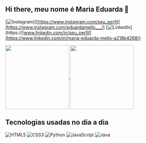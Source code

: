## Hi there, meu nome é Maria Eduarda 👋

[![Instagram](https://img.shields.io/badge/Instagram-E4405F?style=for-the-badge&logo=instagram&logoColor=white)]([https://www.instagram.com/seu_perfil](https://www.instagram.com/eduardamello___/)
[![LinkedIn](https://img.shields.io/badge/LinkedIn-0077B5?style=for-the-badge&logo=linkedin&logoColor=white)](https://[www.linkedin.com/in/seu_perfil](https://www.linkedin.com/in/maria-eduarda-mello-a218b4268/)


<a href="https://github.com/maria-eduardamello/github-readme-stats">
  <img height=200 align="center" src="https://github-readme-stats.vercel.app/api?username=maria-eduardamello&theme=neon" />
</a>
<a href="https://github.com/maria-eduardamello/convoychat">
  <img height=200 align="center" src="https://github-readme-stats.vercel.app/api/top-langs?username=maria-eduardamello&layout=compact&langs_count=8&card_width=320&theme=neon" />
</a>


## Tecnologias usadas no dia a dia

![HTML5](https://img.shields.io/badge/HTML5-E34F26?style=for-the-badge&logo=html5&logoColor=white)
![CSS3](https://img.shields.io/badge/CSS3-1572B6?style=for-the-badge&logo=css3&logoColor=white)
![Python](https://img.shields.io/badge/Python-14354C?style=for-the-badge&logo=python&logoColor=white)
![JavaScript](https://img.shields.io/badge/JavaScript-323330?style=for-the-badge&logo=javascript&logoColor=F7DF1E)
![Java](https://img.shields.io/badge/Java-ED8B00?style=for-the-badge&logo=openjdk&logoColor=white)
